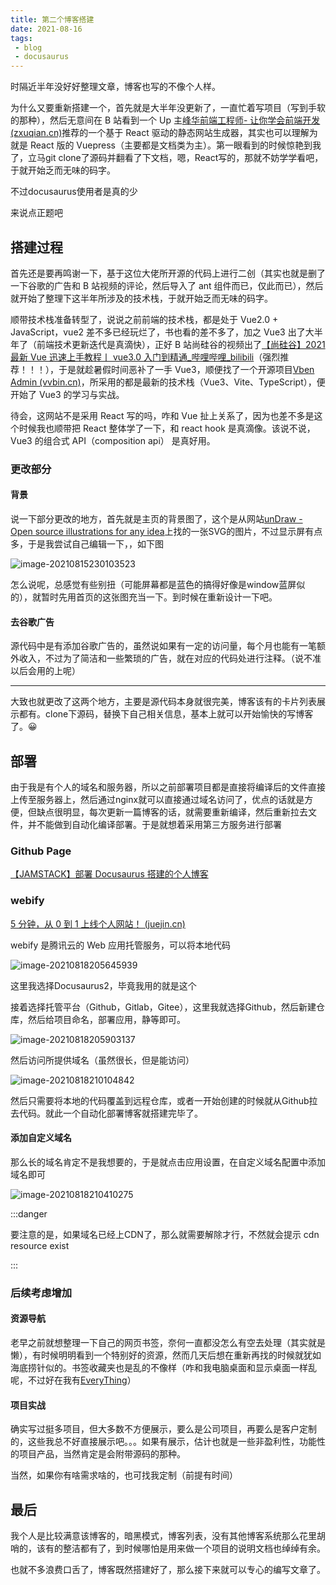 ```yaml
---
title: 第二个博客搭建
date: 2021-08-16
tags:
 - blog
 - docusaurus 
---
```



<!-- truncate -->




时隔近半年没好好整理文章，博客也写的不像个人样。



为什么又要重新搭建一个，首先就是大半年没更新了，一直忙着写项目（写到手软的那种），然后无意间在 B 站看到一个 Up 主[峰华前端工程师- 让你学会前端开发 (zxuqian.cn)](https://zxuqian.cn/)推荐的一个基于 React 驱动的静态网站生成器，其实也可以理解为就是 React 版的 Vuepress（主要都是文档类为主）。第一眼看到的时候惊艳到我了，立马git clone了源码并翻看了下文档，嗯，React写的，那就不妨学学看吧，于就开始乏而无味的码字。



不过docusaurus使用者是真的少







来说点正题吧

## 搭建过程

首先还是要再鸣谢一下，基于这位大佬所开源的代码上进行二创（其实也就是删了一下谷歌的广告和 B 站视频的评论，然后导入了 ant 组件而已，仅此而已），然后就开始了整理下这半年所涉及的技术栈，于就开始乏而无味的码字。







顺带技术栈准备转型了，说说之前前端的技术栈，都是处于 Vue2.0 + JavaScript，vue2 差不多已经玩烂了，书也看的差不多了，加之 Vue3 出了大半年了（前端技术更新迭代是真滴快），正好 B 站尚硅谷的视频出了[【尚硅谷】2021 最新 Vue 迅速上手教程丨 vue3.0 入门到精通\_哔哩哔哩\_bilibili](https://www.bilibili.com/video/BV1Zy4y1K7SH)（强烈推荐！！！），于是就趁暑假时间恶补了一手 Vue3，顺便找了一个开源项目[Vben Admin (vvbin.cn)](https://vvbin.cn/doc-next/)，所采用的都是最新的技术栈（Vue3、Vite、TypeScript），便开始了 Vue3 的学习与实战。

待会，这网站不是采用 React 写的吗，咋和 Vue 扯上关系了，因为也差不多是这个时候我也顺带把 React 整体学了一下，和 react hook 是真滴像。该说不说，Vue3 的组合式 API（composition api） 是真好用。





### 更改部分

#### 背景

说一下部分更改的地方，首先就是主页的背景图了，这个是从网站[unDraw - Open source illustrations for any idea](https://undraw.co/)上找的一张SVG的图片，不过显示屏有点多，于是我尝试自己编辑一下，，如下图

![image-20210815230103523](https://img.kuizuo.cn/image-20210815230103523.png)

怎么说呢，总感觉有些别扭（可能屏幕都是蓝色的搞得好像是window蓝屏似的），就暂时先用首页的这张图充当一下。到时候在重新设计一下吧。

#### 去谷歌广告

源代码中是有添加谷歌广告的，虽然说如果有一定的访问量，每个月也能有一笔额外收入，不过为了简洁和一些繁琐的广告，就在对应的代码处进行注释。（说不准以后会用的上呢）

------

大致也就更改了这两个地方，主要是源代码本身就很完美，博客该有的卡片列表展示都有。clone下源码，替换下自己相关信息，基本上就可以开始愉快的写博客了。:grinning:

## 部署

由于我是有个人的域名和服务器，所以之前部署项目都是直接将编译后的文件直接上传至服务器上，然后通过nginx就可以直接通过域名访问了，优点的话就是方便，但缺点很明显，每次更新一篇博客的话，就需要重新编译，然后重新拉去文件，并不能做到自动化编译部署。于是就想着采用第三方服务进行部署

### Github Page

[【JAMSTACK】部署 Docusaurus 搭建的个人博客](https://www.bilibili.com/video/BV11E411M7WL)



### webify

[5 分钟，从 0 到 1 上线个人网站！ (juejin.cn)](https://juejin.cn/post/6990200172840124424)

webify 是腾讯云的 Web 应用托管服务，可以将本地代码

![image-20210818205645939](https://img.kuizuo.cn/image-20210818205645939.png)

这里我选择Docusaurus2，毕竟我用的就是这个

接着选择托管平台（Github，Gitlab，Gitee），这里我就选择Github，然后新建仓库，然后给项目命名，部署应用，静等即可。

![image-20210818205903137](https://img.kuizuo.cn/image-20210818205903137.png)

然后访问所提供域名（虽然很长，但是能访问）

![image-20210818210104842](https://img.kuizuo.cn/image-20210818210104842.png)

然后只需要将本地的代码覆盖到远程仓库，或者一开始创建的时候就从Github拉去代码。就此一个自动化部署博客就搭建完毕了。

#### 添加自定义域名

那么长的域名肯定不是我想要的，于是就点击应用设置，在自定义域名配置中添加域名即可

![image-20210818210410275](https://img.kuizuo.cn/image-20210818210410275.png)

:::danger 

要注意的是，如果域名已经上CDN了，那么就需要解除才行，不然就会提示 cdn resource exist

:::





### 后续考虑增加

#### 资源导航

老早之前就想整理一下自己的网页书签，奈何一直都没怎么有空去处理（其实就是懒），有时候明明看到一个特别好的资源，然而几天后想在重新再找的时候就犹如海底捞针似的。书签收藏夹也是乱的不像样（咋和我电脑桌面和显示桌面一样乱呢，不过好在我有[EveryThing](https://www.voidtools.com/zh-cn/)）

#### 项目实战

确实写过挺多项目，但大多数不方便展示，要么是公司项目，再要么是客户定制的，这些我总不好直接展示吧。。。如果有展示，估计也就是一些非盈利性，功能性的项目产品，当然肯定是会附带源码的那种。

当然，如果你有啥需求啥的，也可找我定制（前提有时间）

## 最后

我个人是比较满意该博客的，暗黑模式，博客列表，没有其他博客系统那么花里胡哨的，该有的整洁都有了，到时候哪怕是用来做一个项目的说明文档也绰绰有余。

也就不多浪费口舌了，博客既然搭建好了，那么接下来就可以专心的编写文章了。